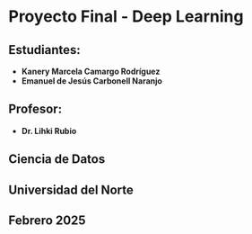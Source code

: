# **Proyecto Final - Deep Learning**

## **Estudiantes:**
- **Kanery Marcela Camargo Rodríguez**
- **Emanuel de Jesús Carbonell Naranjo**

## **Profesor:**
- **Dr. Lihki Rubio**

## **Ciencia de Datos**
## **Universidad del Norte**
## **Febrero 2025**


